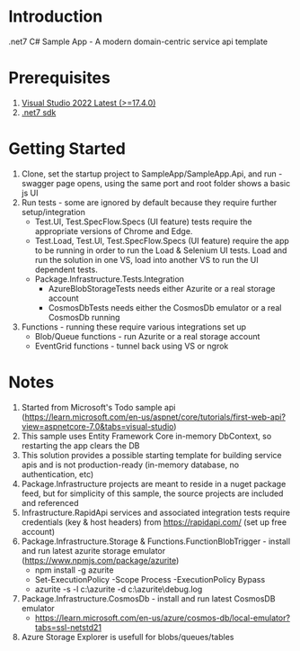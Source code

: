 # Introduction 
.net7 C# Sample App - A modern domain-centric service api template

# Prerequisites
1. [Visual Studio 2022 Latest (>=17.4.0)](https://visualstudio.microsoft.com/vs/)
2. [.net7 sdk](https://dotnet.microsoft.com/en-us/download/dotnet/7.0)

# Getting Started
1. Clone, set the startup project to SampleApp/SampleApp.Api, and run - swagger page opens, using the same port and root folder shows a basic js UI
2. Run tests - some are ignored by default because they require further setup/integration
   * Test.UI, Test.SpecFlow.Specs (UI feature) tests require the appropriate versions of Chrome and Edge. 
   * Test.Load, Test.UI, Test.SpecFlow.Specs (UI feature) require the app to be running in order to run the Load & Selenium UI tests. Load and run the solution in one VS, load into another VS to run the UI dependent tests.
   * Package.Infrastructure.Tests.Integration
     * AzureBlobStorageTests needs either Azurite or a real storage account
     * CosmosDbTests needs either the CosmosDb emulator or a real CosmosDb running
3. Functions - running these require various integrations set up
   * Blob/Queue functions - run Azurite or a real storage account
   * EventGrid functions - tunnel back using VS or ngrok

# Notes
1. Started from Microsoft's Todo sample api (<a href="https://learn.microsoft.com/en-us/aspnet/core/tutorials/first-web-api?view=aspnetcore-7.0&tabs=visual-studio" target="_blank">https://learn.microsoft.com/en-us/aspnet/core/tutorials/first-web-api?view=aspnetcore-7.0&tabs=visual-studio</a>)
2. This sample uses Entity Framework Core in-memory DbContext, so restarting the app clears the DB
3. This solution provides a possible starting template for building service apis and is not production-ready (in-memory database, no authentication, etc)
4. Package.Infrastructure projects are meant to reside in a nuget package feed, but for simplicity of this sample, the source projects are included and referenced
5. Infrastructure.RapidApi services and associated integration tests require credentials (key & host headers) from https://rapidapi.com/ (set up free account)
6. Package.Infrastructure.Storage & Functions.FunctionBlobTrigger - install and run latest azurite storage emulator (https://www.npmjs.com/package/azurite)
   * npm install -g azurite
   * Set-ExecutionPolicy -Scope Process -ExecutionPolicy Bypass
   * azurite -s -l c:\azurite -d c:\azurite\debug.log
7. Package.Infrastructure.CosmosDb - install and run latest CosmosDB emulator
   * https://learn.microsoft.com/en-us/azure/cosmos-db/local-emulator?tabs=ssl-netstd21
8. Azure Storage Explorer is usefull for blobs/queues/tables